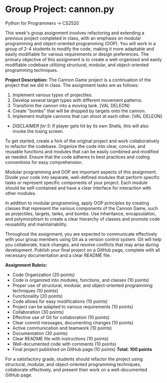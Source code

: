# Group Project: cannon.py
Python for Programmers -> CS2520

This week's group assignment involves refactoring and extending a previous project completed in class, with an emphasis on modular programming and object-oriented programming (OOP). You will work in a group of 2-4 students to modify the code, making it more adaptable and easily modifiable for various requirements or design preferences. The primary objective of this assignment is to create a well-organized and easily modifiable codebase utilizing structural, modular, and object-oriented programming techniques.

__Project Description:__
The Cannon Game project is a continuation of the project that we did in class. The assignment tasks are as follows:

1. Implement various types of projectiles.
2. Develop several target types with different movement patterns.
3. Transform the cannon into a moving tank. [VAL DELEON]
4. Create "bombs" that will be dropped by targets onto the cannon.
5. Implement multiple cannons that can shoot at each other. [VAL DELEON]
+ *DISCLAIMER for 5*: If player gets hit by its own Shells, this will also invoke the losing screen.

To get started, create a fork of the original project and work collaboratively to refactor the codebase. Organize the code into clear, concise, and reusable functions and modules that can be easily combined and modified as needed. Ensure that the code adheres to best practices and coding conventions for easy comprehension.

Modular programming and OOP are important aspects of this assignment. Divide your code into separate, well-defined modules that perform specific tasks or represent specific components of your project. Each module should be self-contained and have a clear interface for interaction with other modules.

In addition to modular programming, apply OOP principles by creating classes that represent the various components of the Cannon Game, such as projectiles, targets, tanks, and bombs. Use inheritance, encapsulation, and polymorphism to create a clear hierarchy of classes and promote code reusability and maintainability.

Throughout the assignment, you are expected to communicate effectively with your group members using Git as a version control system. Git will help you collaborate, track changes, and resolve conflicts that may arise during development. Publish your final project on a GitHub page, complete with all necessary documentation and a clear README file.

__Assignment Rubric:__
+ Code Organization (20 points)
+ Code is organized into modules, functions, and classes (10 points)
+ Proper use of structural, modular, and object-oriented programming techniques (10 points)
+ Functionality (20 points)
+ Code allows for easy modifications (10 points)
+ Project can be adapted to various requirements (10 points)
+ Collaboration (30 points)
+ Effective use of Git for collaboration (10 points)
+ Clear commit messages, documenting changes (10 points)
+ Active communication and teamwork (10 points)
+ Documentation (30 points)
+ Clear README file with instructions (10 points)
+ Well-documented code with comments (10 points)
+ Final project published on GitHub page (10 points)
__Total: 100 points__

For a satisfactory grade, students should refactor the project using structural, modular, and object-oriented programming techniques, collaborate effectively, and present their work on a well-documented GitHub page.
